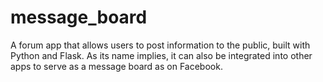 # message_board
A forum app that allows users to post information to the public, built with Python and Flask. As its name implies, it can also be integrated into other apps to serve as a message board as on Facebook.	
